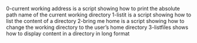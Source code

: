 0-current working address is a script showing how to print the absolute path name of the current working directory
1-listit is a script showing how to list the content of a directory
2-bring me home is a script showing how to change the working directory to the user’s home directory
3-listfiles shows how to display content in a directory in long format
